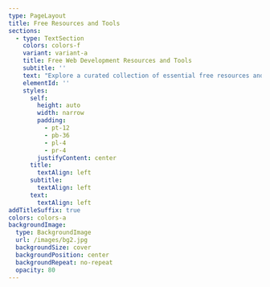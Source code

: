 ```yaml
---
type: PageLayout
title: Free Resources and Tools
sections:
  - type: TextSection
    colors: colors-f
    variant: variant-a
    title: Free Web Development Resources and Tools
    subtitle: ''
    text: "Explore a curated collection of essential free resources and tools for web developers—everything you need to design, code, and optimize your websites efficiently.\n\n**Welcome to Your Web Development Toolkit!**\n\nWhether you're a beginner or a seasoned pro, having the right resources at your fingertips can make all the difference. We've compiled a list of top free tools and resources to streamline your workflow, enhance your projects, and keep you on top of the latest in web development.\n\n### **1. Code Editors**\n\n*   **Visual Studio Code**\_– A powerful, open-source code editor with extensive customization options, integrated Git, and a rich library of extensions.\_[Download VS Code](https://code.visualstudio.com/)\n\n*   **Atom**\_– Another popular, open-source editor with a user-friendly interface and customizable themes and packages.\_[Get Atom](https://atom.io/)\n\n### **2. Design and Prototyping**\n\n*   **Figma**\_– A free design tool perfect for creating responsive layouts and collaborating in real-time with team members.\_[Try Figma](https://figma.com/)\n\n*   **Canva**\_– Great for quick graphics, social media content, and design mockups. Canva’s free tier offers a range of templates and elements.\_[Use Canva](https://canva.com/)\n\n### **3. CSS Frameworks**\n\n*   **Bootstrap**\_– Streamline front-end development with a responsive CSS framework that includes a wide array of components and templates.\_[Explore Bootstrap](https://getbootstrap.com/)\n\n*   **Tailwind CSS**\_– A utility-first CSS framework for quickly styling modern web applications.\_[Get Started with Tailwind](https://tailwindcss.com/)\n\n### **4. Testing and Debugging**\n\n*   **Chrome DevTools**\_– Integrated with Google Chrome, this tool lets you inspect elements, debug JavaScript, and monitor network requests.\_[Learn DevTools](https://3d-it.net/freetools/)\n\n*   **Postman**\_– Ideal for API testing and development, enabling you to easily create and send HTTP requests.\_[Download Postman](https://postman.com/)\n\n### **5. Free Hosting and Deployment**\n\n*   **Netlify**\_– Fast and easy deployment for front-end projects with continuous integration and a global CDN.\_[Try Netlify](https://netlify.com/)\n\n*   **GitHub Pages**\_– Host your static sites directly from your GitHub repository for free. Perfect for portfolios and documentation.\_[Learn GitHub Pages](https://pages.github.com/)\n\n### **6. Learning and Documentation**\n\n*   **MDN Web Docs**\_– Mozilla’s go-to resource for comprehensive web documentation on HTML, CSS, JavaScript, and more.\_[Visit MDN](https://developer.mozilla.org/)\n\n*   **FreeCodeCamp**\_– Hands-on coding challenges and tutorials covering everything from HTML basics to full-stack development.\_[Start Learning](https://www.freecodecamp.org/)\n\n### **7. Performance and Optimization**\n\n*   **Google PageSpeed Insights**\_– Analyze your website's speed and get tips on how to make it faster for both mobile and desktop.\_[Check PageSpeed](https://3d-it.net/freetools/)\n\n*   **GTmetrix**\_– Analyzes your site’s load performance and provides a detailed report on potential optimizations.\_[Test with GTmetrix](https://gtmetrix.com/)\n\n### **8. Version Control**\n\n*   **Git**\_– An essential version control tool for tracking changes in your code, with tutorials and guides available on GitHub’s website.\_[Download Git](https://git-scm.com/)\n\n### **9. Browser Extensions**\n\n*   **ColorZilla**\_– A color picker and gradient generator available as a Chrome extension.\_[Get ColorZilla](https://colorzilla.com/)\n\n*   **Lighthouse**\_– Google’s Chrome extension for auditing site performance, SEO, and accessibility.\_[Install Lighthouse](https://3d-it.net/freetools/)\n\nUse these tools to build, design, and deploy faster, and make the most of your development journey without the overhead costs.\n\n\n\n"
    elementId: ''
    styles:
      self:
        height: auto
        width: narrow
        padding:
          - pt-12
          - pb-36
          - pl-4
          - pr-4
        justifyContent: center
      title:
        textAlign: left
      subtitle:
        textAlign: left
      text:
        textAlign: left
addTitleSuffix: true
colors: colors-a
backgroundImage:
  type: BackgroundImage
  url: /images/bg2.jpg
  backgroundSize: cover
  backgroundPosition: center
  backgroundRepeat: no-repeat
  opacity: 80
---
```

